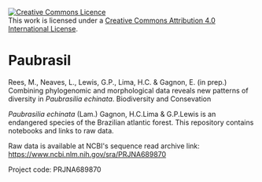 <a rel="license" href="http://creativecommons.org/licenses/by/4.0/"><img alt="Creative Commons Licence" style="border-width:0" src="https://i.creativecommons.org/l/by/4.0/88x31.png" /></a><br />This work is licensed under a <a rel="license" href="http://creativecommons.org/licenses/by/4.0/">Creative Commons Attribution 4.0 International License</a>.


# Paubrasil
Rees, M., Neaves, L., Lewis, G.P., Lima, H.C. & Gagnon, E. (in prep.) Combining phylogenomic and morphological data reveals new patterns of diversity in *Paubrasilia echinata*. Biodiversity and Consevation
 

*Paubrasilia echinata* (Lam.) Gagnon, H.C.Lima & G.P.Lewis is an endangered species of the Brazilian atlantic forest.
This repository contains notebooks and links to raw data.


Raw data is available at NCBI's sequence read archive link: https://www.ncbi.nlm.nih.gov/sra/PRJNA689870

Project code: PRJNA689870

